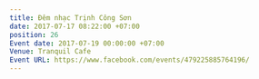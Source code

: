 ```yaml
---
title: Đêm nhạc Trịnh Công Sơn
date: 2017-07-17 08:22:00 +07:00
position: 26
Event date: 2017-07-19 00:00:00 +07:00
Venue: Tranquil Cafe
Event URL: https://www.facebook.com/events/479225885764196/
---
```


